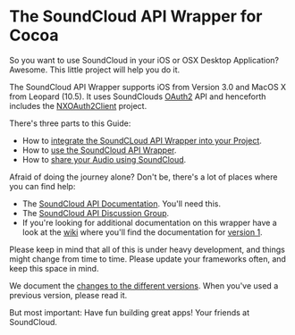 # The SoundCloud API Wrapper for Cocoa

So you want to use SoundCloud in your iOS or OSX Desktop Application? Awesome. This little project will help you do it.

The SoundCloud API Wrapper supports iOS from Version 3.0 and MacOS X from Leopard (10.5). It uses SoundClouds [OAuth2](http://oauth.net/2) API and henceforth includes the [NXOAuth2Client](http://github.com/nxtbgthng/OAuth2Client) project.

There's three parts to this Guide:

* How to [integrate the SoundCLoud API Wrapper into your Project](https://github.com/soundcloud/cocoa-api-wrapper/blob/master/Setup.md).
* How to [use the SoundCloud API Wrapper](https://github.com/soundcloud/cocoa-api-wrapper/blob/master/Usage.md).
* How to [share your Audio using SoundCloud](https://github.com/soundcloud/cocoa-api-wrapper/blob/master/Sharing.md).

Afraid of doing the journey alone? Don't be, there's a lot of places where you can find help:

* The [SoundCloud API Documentation](http://developers.soundcloud.com/docs). You'll need this.
* The [SoundCloud API Discussion Group](http://groups.google.com/group/soundcloudapi).
* If you're looking for additional documentation on this wrapper have a look at the [wiki](http://wiki.github.com/soundcloud/cocoa-api-wrapper/) where you'll find the documentation for [version 1](http://github.com/soundcloud/cocoa-api-wrapper/tree/v1.0).

Please keep in mind that all of this is under heavy development, and things might change from time to time. Please update your frameworks often, and keep this space in mind.

We document the [changes to the different versions](Changes.md). When you've used a previous version, please read it.

But most important: Have fun building great apps!
Your friends at SoundCloud.